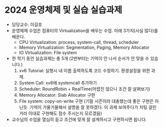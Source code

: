 # 2024 운영체제 및 실습 실습과제
- 담당교수: 이길호
- 운영체제 수업은 컴퓨터의 Virtualization을 배우는 수업. 아래 3가지(사실 많다)를 배운다.
  - CPU Virtualization: process, system-call, thread, scheduler
  - Memory Virtualization: Segmentation, Paging, Memory Allocator
  - IO Virtualization: File system
- 한 학기 동안 실습과제는 총 5개 (2번부터는 기억이 안 나서 순서가 안 맞을 수 있습니다.)
  1. xv6 Tutorial: 실행시 내 이름 출력하도록 코드 수정하기. 환경설정을 위한 과제.
  2. System Call: xv6에 systemcall 추가하기
  3. Scheduler: RoundRobin + RealTime(어렵진 않으니 조건 잘 살펴보기)
  4. Memory Allocator: Slab Allocator 구현
  5. File system: copy-on-write 구현 (기말 시즌이라 대충했는데 좋은 구현은 아닌듯. 기억이 가물가물해서 설명을 잘 못하겠다. 이 과제 보여주다가 치팅 걸린거라 이대로 구현해도 점수 주시는지 모르겠음)
- 교수님의 수업을 열심히 듣고 조건에 맞게 잘 설계하시고 구현하시면 됩니다.
